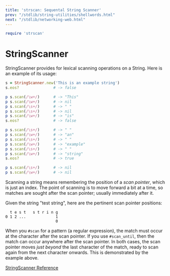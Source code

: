 ```yaml
---
title: 'strscan: Sequental String Scanner'
prev: "/stdlib/string-utilities/shellwords.html"
next: "/stdlib/networking-web.html"
---
```



```ruby
require 'strscan'
```

# StringScanner

StringScanner provides for lexical scanning operations on a String. Here
is an example of its usage:


```ruby
s = StringScanner.new('This is an example string')
s.eos?               # -> false

p s.scan(/\w+/)      # -> "This"
p s.scan(/\w+/)      # -> nil
p s.scan(/\s+/)      # -> " "
p s.scan(/\s+/)      # -> nil
p s.scan(/\w+/)      # -> "is"
s.eos?               # -> false

p s.scan(/\s+/)      # -> " "
p s.scan(/\w+/)      # -> "an"
p s.scan(/\s+/)      # -> " "
p s.scan(/\w+/)      # -> "example"
p s.scan(/\s+/)      # -> " "
p s.scan(/\w+/)      # -> "string"
s.eos?               # -> true

p s.scan(/\s+/)      # -> nil
p s.scan(/\w+/)      # -> nil
```

Scanning a string means remembering the position of a *scan pointer*,
which is just an index. The point of scanning is to move forward a bit
at a time, so matches are sought after the scan pointer; usually
immediately after it.

Given the string "test string", here are the pertinent scan pointer
positions:


```
  t e s t   s t r i n g
0 1 2 ...             1
                      0
```

When you `#scan` for a pattern (a regular expression), the match must
occur at the character after the scan pointer. If you use `#scan_until`,
then the match can occur anywhere after the scan pointer. In both cases,
the scan pointer moves *just beyond* the last character of the match,
ready to scan again from the next character onwards. This is
demonstrated by the example above.



<a
href='https://ruby-doc.org/stdlib-2.5.0/libdoc/strscan/rdoc/StringScanner.html'
class='ruby-doc remote reference' target='_blank'>StringScanner
Reference</a>


